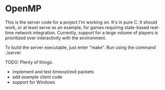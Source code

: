 # OpenMP
This is the server code for a project I'm working on. It's in pure C. 
It should work, or at least serve as an example, for games requiring state-based real-time network integration. Currently, support for a large volume of players is prioritized over interactivity with the environment.
 
To build the server executable, just enter "make".
Run using the command ./server <port number> <max number of players>

TODO: Plenty of things.
- implement and test timeout/exit packets
- add example client code
- support for Windows
